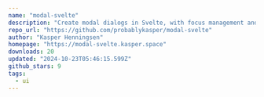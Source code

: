 ```yaml
---
name: "modal-svelte"
description: "Create modal dialogs in Svelte, with focus management and form support."
repo_url: "https://github.com/probablykasper/modal-svelte"
author: "Kasper Henningsen"
homepage: "https://modal-svelte.kasper.space"
downloads: 20
updated: "2024-10-23T05:46:15.599Z"
github_stars: 9
tags: 
  - ui
---
```

